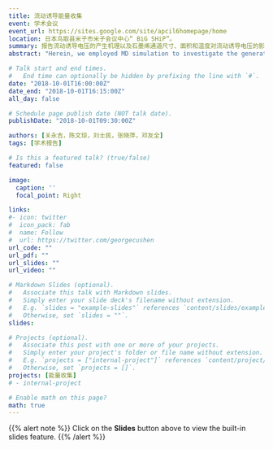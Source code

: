 ```yaml
---
title: 流动诱导能量收集
event: 学术会议
event_url: https://sites.google.com/site/apcil6homepage/home
location: 日本鸟取县米子市米子会议中心“ BiG SHiP”。
summary: 报告流动诱导电压的产生机理以及石墨烯通道尺寸、面积和温度对流动诱导电压的影响。
abstract: "Herein, we employed MD simulation to investigate the generation of flow-induced voltage through driving ILs over graphene nano-channel. The flow-induced voltage can be potentially applied in nanoelectromechanical systems and offer much promise for bio-molecular sensing and bio-medical fields."

# Talk start and end times.
#   End time can optionally be hidden by prefixing the line with `#`.
date: "2018-10-01T16:00:00Z"
date_end: "2018-10-01T16:15:00Z"
all_day: false

# Schedule page publish date (NOT talk date).
publishDate: "2018-10-01T09:30:00Z"

authors: [关永吉，陈文琼，刘士民，张晓萍，邓友全]
tags: [学术报告]

# Is this a featured talk? (true/false)
featured: false

image:
  caption: ''
  focal_point: Right

links:
#- icon: twitter
#  icon_pack: fab
#  name: Follow
#  url: https://twitter.com/georgecushen
url_code: ""
url_pdf: ""
url_slides: ""
url_video: ""

# Markdown Slides (optional).
#   Associate this talk with Markdown slides.
#   Simply enter your slide deck's filename without extension.
#   E.g. `slides = "example-slides"` references `content/slides/example-slides.md`.
#   Otherwise, set `slides = ""`.
slides: 

# Projects (optional).
#   Associate this post with one or more of your projects.
#   Simply enter your project's folder or file name without extension.
#   E.g. `projects = ["internal-project"]` references `content/project/deep-learning/index.md`.
#   Otherwise, set `projects = []`.
projects: [能量收集]
# - internal-project

# Enable math on this page?
math: true
---
```


{{% alert note %}}
Click on the **Slides** button above to view the built-in slides feature.
{{% /alert %}}
